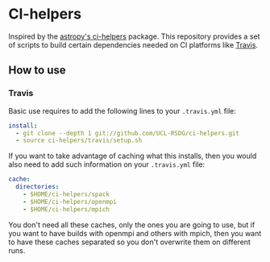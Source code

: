 # CI-helpers

Inspired by the [astropy's ci-helpers](https://github.com/astropy/ci-helpers)
package. This repository provides a set of scripts to build certain dependencies
needed on CI platforms like [Travis](https://travis-ci.com).


## How to use

### Travis

Basic use requires to add the following lines to your `.travis.yml` file:

```yaml
install:
  - git clone --depth 1 git://github.com/UCL-RSDG/ci-helpers.git
  - source ci-helpers/travis/setup.sh
```

If you want to take advantage of caching what this installs, then you would
also need to add such information on your `.travis.yml` file:

```yaml
cache:
  directories:
    - $HOME/ci-helpers/spack
    - $HOME/ci-helpers/openmpi
    - $HOME/ci-helpers/mpich
```

You don't need all these caches, only the ones you are going to use, but if
you want to have builds with openmpi and others with mpich, then you want to
have these caches separated so you don't overwrite them on different runs.
